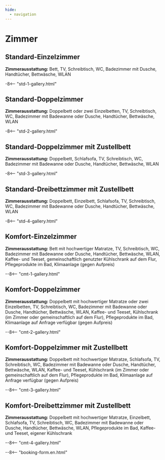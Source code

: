 ```yaml
---
hide:
  - navigation
---
```


# **Zimmer**

## Standard-Einzelzimmer
**Zimmerausstattung:** Bett, TV, Schreibtisch, WC, Badezimmer mit Dusche, Handtücher, Bettwäsche, WLAN

-8<-- "std-1-gallery.html"

## Standard-Doppelzimmer
**Zimmerausstattung:** Doppelbett oder zwei Einzelbetten, TV, Schreibtisch, WC, Badezimmer mit Badewanne oder Dusche, Handtücher, Bettwäsche, WLAN

-8<-- "std-2-gallery.html"

## Standard-Doppelzimmer mit Zustellbett
**Zimmerausstattung:** Doppelbett, Schlafsofa, TV, Schreibtisch, WC, Badezimmer mit Badewanne oder Dusche, Handtücher, Bettwäsche, WLAN

-8<-- "std-3-gallery.html"

## Standard-Dreibettzimmer mit Zustellbett
**Zimmerausstattung:** Doppelbett, Einzelbett, Schlafsofa, TV, Schreibtisch, WC, Badezimmer mit Badewanne oder Dusche, Handtücher, Bettwäsche, WLAN

-8<-- "std-4-gallery.html"
 
## Komfort-Einzelzimmer
**Zimmerausstattung:** Bett mit hochwertiger Matratze, TV, Schreibtisch, WC, Badezimmer mit Badewanne oder Dusche, Handtücher, Bettwäsche, WLAN, Kaffee- und Teeset, gemeinschaftlich genutzter Kühlschrank auf dem Flur, Pflegeprodukte im Bad, Klimaanlage (gegen Aufpreis)

--8<-- "cmt-1-gallery.html"

## Komfort-Doppelzimmer
**Zimmerausstattung:** Doppelbett mit hochwertiger Matratze oder zwei Einzelbetten, TV, Schreibtisch, WC, Badezimmer mit Badewanne oder Dusche, Handtücher, Bettwäsche, WLAN, Kaffee- und Teeset, Kühlschrank (im Zimmer oder gemeinschaftlich auf dem Flur), Pflegeprodukte im Bad, Klimaanlage auf Anfrage verfügbar (gegen Aufpreis)

--8<-- "cmt-2-gallery.html"

## Komfort-Doppelzimmer mit Zustellbett
**Zimmerausstattung:** Doppelbett mit hochwertiger Matratze, Schlafsofa, TV, Schreibtisch, WC, Badezimmer mit Badewanne oder Dusche, Handtücher, Bettwäsche, WLAN, Kaffee- und Teeset, Kühlschrank (im Zimmer oder gemeinschaftlich auf dem Flur), Pflegeprodukte im Bad, Klimaanlage auf Anfrage verfügbar (gegen Aufpreis)

--8<-- "cmt-3-gallery.html"

## Komfort-Dreibettzimmer mit Zustellbett
**Zimmerausstattung:** Doppelbett mit hochwertiger Matratze, Einzelbett, Schlafsofa, TV, Schreibtisch, WC, Badezimmer mit Badewanne oder Dusche, Handtücher, Bettwäsche, WLAN, Pflegeprodukte im Bad, Kaffee- und Teeset, eigener Kühlschrank

--8<-- "cmt-4-gallery.html"

--8<-- "booking-form.en.html"
